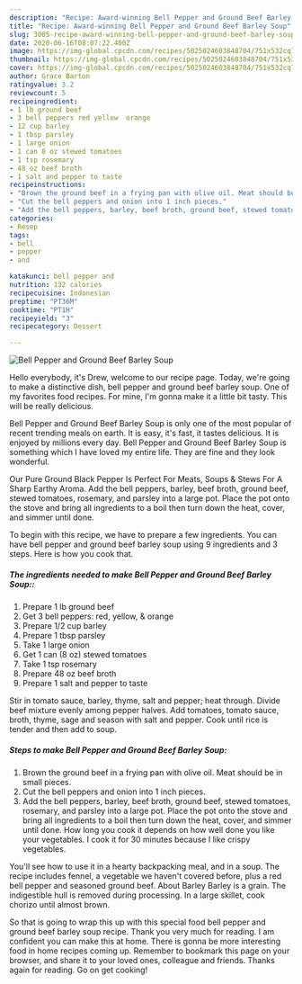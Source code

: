 ```yaml
---
description: "Recipe: Award-winning Bell Pepper and Ground Beef Barley Soup"
title: "Recipe: Award-winning Bell Pepper and Ground Beef Barley Soup"
slug: 3005-recipe-award-winning-bell-pepper-and-ground-beef-barley-soup
date: 2020-06-16T08:07:22.400Z
image: https://img-global.cpcdn.com/recipes/5025024603848704/751x532cq70/bell-pepper-and-ground-beef-barley-soup-recipe-main-photo.jpg
thumbnail: https://img-global.cpcdn.com/recipes/5025024603848704/751x532cq70/bell-pepper-and-ground-beef-barley-soup-recipe-main-photo.jpg
cover: https://img-global.cpcdn.com/recipes/5025024603848704/751x532cq70/bell-pepper-and-ground-beef-barley-soup-recipe-main-photo.jpg
author: Grace Barton
ratingvalue: 3.2
reviewcount: 5
recipeingredient:
- 1 lb ground beef
- 3 bell peppers red yellow  orange
- 12 cup barley
- 1 tbsp parsley
- 1 large onion
- 1 can 8 oz stewed tomatoes
- 1 tsp rosemary
- 48 oz beef broth
- 1 salt and pepper to taste
recipeinstructions:
- "Brown the ground beef in a frying pan with olive oil. Meat should be in small pieces."
- "Cut the bell peppers and onion into 1 inch pieces."
- "Add the bell peppers, barley, beef broth, ground beef, stewed tomatoes, rosemary, and parsley into a large pot. Place the pot onto the stove and bring all ingredients to a boil then turn down the heat, cover, and simmer until done. How long you cook it depends on how well done you like your vegetables. I cook it for 30 minutes because I like crispy vegetables."
categories:
- Resep
tags:
- bell
- pepper
- and

katakunci: bell pepper and
nutrition: 132 calories
recipecuisine: Indonesian
preptime: "PT36M"
cooktime: "PT1H"
recipeyield: "3"
recipecategory: Dessert

---
```



![Bell Pepper and Ground Beef Barley Soup](https://img-global.cpcdn.com/recipes/5025024603848704/751x532cq70/bell-pepper-and-ground-beef-barley-soup-recipe-main-photo.jpg)

Hello everybody, it's Drew, welcome to our recipe page. Today, we're going to make a distinctive dish, bell pepper and ground beef barley soup. One of my favorites food recipes. For mine, I'm gonna make it a little bit tasty. This will be really delicious.

Bell Pepper and Ground Beef Barley Soup is only one of the most popular of recent trending meals on earth. It is easy, it's fast, it tastes delicious. It is enjoyed by millions every day. Bell Pepper and Ground Beef Barley Soup is something which I have loved my entire life. They are fine and they look wonderful.

Our Pure Ground Black Pepper Is Perfect For Meats, Soups &amp; Stews For A Sharp Earthy Aroma. Add the bell peppers, barley, beef broth, ground beef, stewed tomatoes, rosemary, and parsley into a large pot. Place the pot onto the stove and bring all ingredients to a boil then turn down the heat, cover, and simmer until done.


To begin with this recipe, we have to prepare a few ingredients. You can have bell pepper and ground beef barley soup using 9 ingredients and 3 steps. Here is how you cook that.

##### The ingredients needed to make Bell Pepper and Ground Beef Barley Soup::

1. Prepare 1 lb ground beef
1. Get 3 bell peppers: red, yellow, &amp; orange
1. Prepare 1/2 cup barley
1. Prepare 1 tbsp parsley
1. Take 1 large onion
1. Get 1 can (8 oz) stewed tomatoes
1. Take 1 tsp rosemary
1. Prepare 48 oz beef broth
1. Prepare 1 salt and pepper to taste


Stir in tomato sauce, barley, thyme, salt and pepper; heat through. Divide beef mixture evenly among pepper halves. Add tomatoes, tomato sauce, broth, thyme, sage and season with salt and pepper. Cook until rice is tender and then add to soup. 

##### Steps to make Bell Pepper and Ground Beef Barley Soup:

1. Brown the ground beef in a frying pan with olive oil. Meat should be in small pieces.
1. Cut the bell peppers and onion into 1 inch pieces.
1. Add the bell peppers, barley, beef broth, ground beef, stewed tomatoes, rosemary, and parsley into a large pot. Place the pot onto the stove and bring all ingredients to a boil then turn down the heat, cover, and simmer until done. How long you cook it depends on how well done you like your vegetables. I cook it for 30 minutes because I like crispy vegetables.


You&#39;ll see how to use it in a hearty backpacking meal, and in a soup. The recipe includes fennel, a vegetable we haven&#39;t covered before, plus a red bell pepper and seasoned ground beef. About Barley Barley is a grain. The indigestible hull is removed during processing. In a large skillet, cook chorizo until almost brown. 

So that is going to wrap this up with this special food bell pepper and ground beef barley soup recipe. Thank you very much for reading. I am confident you can make this at home. There is gonna be more interesting food in home recipes coming up. Remember to bookmark this page on your browser, and share it to your loved ones, colleague and friends. Thanks again for reading. Go on get cooking!
